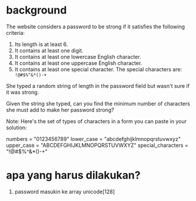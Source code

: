 

# background
The website considers a password to be strong if it satisfies the following criteria:

1. Its length is at least 6.
2. It contains at least one digit.
3. It contains at least one lowercase English character.
4. It contains at least one uppercase English character.
5. It contains at least one special character. The special characters are:` !@#$%^&*()-+`




She typed a random string of length  in the password field but wasn't sure if it was strong. 

Given the string she typed, can you find the minimum number of characters she must add to make her password strong?

Note: Here's the set of types of characters in a form you can paste in your solution:

numbers = "0123456789"
lower_case = "abcdefghijklmnopqrstuvwxyz"
upper_case = "ABCDEFGHIJKLMNOPQRSTUVWXYZ"
special_characters = "!@#$%^&*()-+"


# apa yang harus dilakukan?
1. password masukin ke array
unicode[128]


